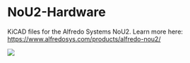 # NoU2-Hardware
KiCAD files for the Alfredo Systems NoU2. Learn more here:
https://www.alfredosys.com/products/alfredo-nou2/

<p align="">
<img src="images/NoU291.png">
</p>
